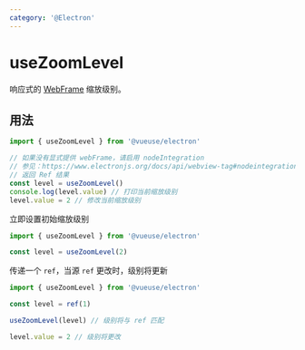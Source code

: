 ```yaml
---
category: '@Electron'
---
```


# useZoomLevel

响应式的 [WebFrame](https://www.electronjs.org/docs/api/web-frame#webframe) 缩放级别。

## 用法

```ts
import { useZoomLevel } from '@vueuse/electron'

// 如果没有显式提供 webFrame，请启用 nodeIntegration
// 参见：https://www.electronjs.org/docs/api/webview-tag#nodeintegration
// 返回 Ref 结果
const level = useZoomLevel()
console.log(level.value) // 打印当前缩放级别
level.value = 2 // 修改当前缩放级别
```

立即设置初始缩放级别

```js
import { useZoomLevel } from '@vueuse/electron'

const level = useZoomLevel(2)
```

传递一个 `ref`，当源 `ref` 更改时，级别将更新

```js
import { useZoomLevel } from '@vueuse/electron'

const level = ref(1)

useZoomLevel(level) // 级别将与 ref 匹配

level.value = 2 // 级别将更改
```
